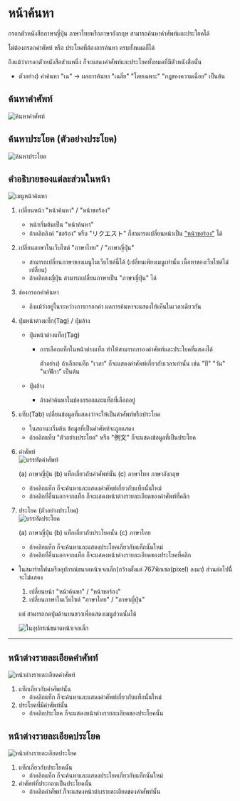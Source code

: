 # หน้าค้นหา
กรอกตัวหนังสือภาษาญี่ปุ่น ภาษาไทยหรือภาษาอังกฤษ สามารถค้นหาคำศัพท์และประโยคได้

ไม่ต้องกรอกคำศัพท์ หรือ ประโยคที่ต้องการค้นหา ครบทั้งหมดก็ได้

ถึงแม้ว่ากรอกตัวหนังสือส่วนหนึ่ง ก็จะแสดงคำศัพท์และประโยคทั้งหมดที่มีตัวหนังสือนั้น

- ตัวอย่าง) คำค้นหา "เฉ" -> ผลการค้นหา "เฉลี่ย" "โดยเฉพาะ" "กฎของความเฉื่อย" เป็นต้น


## ค้นหาคำศัพท์
![ค้นหาคำศัพท์](https://docs.google.com/drawings/d/e/2PACX-1vQydF_MCgQ78htf5T37wAEiFy2SbCFMUPhOO8MVbGP6KT5wKIszzVkKa1ZHBmTs2BzQsQO2WrbxJBhw/pub?w=1554&h=566)


## ค้นหาประโยค (ตัวอย่างประโยค)
![ค้นหาประโยค](https://docs.google.com/drawings/d/e/2PACX-1vR_paPb-Jfkg1m_M30SjWZux42SsjwjzsjsdZW6oJJS67OR9n6ZFT8F3ERszE850Mlohusudw2XSrBr/pub?w=1554&h=566)


## คำอธิบายของแต่ละส่วนในหน้า
![เมนูหน้าค้นหา](https://docs.google.com/drawings/d/e/2PACX-1vRKGcdVrCcQVVgKELT-PAVUdEqA7ohW_AKK2I4aRQNqMCWLFxzy4la_88H8NQzOOIV2WOyfNnT-AS0W/pub?w=643&h=214)

1. เปลี่ยนหน้า "หน้าค้นหา" / "หน้าขอร้อง"
   - หน้าเริ่มต้นเป็น "หน้าค้นหา"
   - ถ้าคลิกลิงค์ "ขอร้อง" หรือ "リクエスト" ก็สามารถเปลี่ยนหน้าเป็น ["หน้าขอร้อง"](./howtouse_request.md) ได้

2. เปลี่ยนภาษาในเว็บไซต์ "ภาษาไทย" / "ภาษาญี่ปุ่น"
   - สามารถเปลี่ยนภาษาของเมนูในเว็บไซต์นี้ได้
     (เปลี่ยนเพียงเมนูเท่านั้น เนื้อหาของเว็บไซต์ไม่เปลี่ยน)
   - ถ้าคลิกธงญี่ปุ่น สามารถเปลี่ยนภาษาเป็น "ภาษาญี่ปุ่น" ได้
     
3. ช่องกรอกคำค้นหา
   - ถึงแม้ว่าอยู่ในระหว่างการกรอกคำ ผลการค้นหาจะแสดงให้เห็นในเวลาเดียวกัน

4. ปุ่มหน้าต่างแท็ก(Tag) / ปุ่มล้าง
   - ปุ่มหน้าต่างแท็ก(Tag)
     - การเลือกแท็กในหน้าต่างแท็ก ทำให้สามารถกรองคำศัพท์และประโยคที่แสดงได้
       
       ตัวอย่าง) ถ้าเลือกแท็ก "เวลา" ก็จะแสดงคำศัพท์เกี่ยวกับเวลาเท่านั้น เช่น "ปี" "วัน" "นาฬิกา" เป็นต้น

   - ปุ่มล้าง
     - ล้างคำค้นหาในช่องกรอกและแท็กที่เลือกอยู่

5. แท็บ(Tab) เปลี่ยนข้อมูลที่แสดงว่าจะให้เป็นคำศัพท์หรือประโยค
   - ในสถานะเริ่มต้น ข้อมูลที่เป็นคำศัพท์จะถูกแสดง
   - ถ้าคลิกแท็บ "ตัวอย่างประโยค" หรือ "例文" ก็จะแสดงข้อมูลที่เป็นประโยค

6. คำศัพท์  
   ![บรรทัดคำศัพท์](https://docs.google.com/drawings/d/e/2PACX-1vR7jqH6uKcd3PlpktkZCNvBFmPhV_MmMNv9LASSbSjuouY9LesDNEDpx1f6oCyh2jbI--aqcq2cnt6o/pub?w=475&h=167)

   (a) ภาษาญี่ปุ่น  (b) แท็กเกี่ยวกับคำศัพท์นั้น  (c) ภาษาไทย ภาษาอังกฤษ
   - ถ้าคลิกแท็ก ก็จะค้นหาและแสดงคำศัพท์เกี่ยวกับแท็กนั้นใหม่
   - ถ้าคลิกที่อื่นนอกจากแท็ก ก็จะแสดงหน้าต่างรายละเอียดของคำศัพท์ที่คลิก

7. ประโยค (ตัวอย่างประโยค)  
   ![บรรทัดประโยค](https://docs.google.com/drawings/d/e/2PACX-1vQUwD7VgMgkOvCwkPSKjQVN-38xdbEdmyxxfzC1CSV3qB3nNI0saXZTJOGg12qyDErJNJ6ju5NgbnW8/pub?w=472&h=121)

   (a) ภาษาญี่ปุ่น  (b) แท็กเกี่ยวกับประโยคนั้น  (c) ภาษาไทย
   - ถ้าคลิกแท็ก ก็จะค้นหาและแสดงประโยคเกี่ยวกับแท็กนั้นใหม่
   - ถ้าคลิกที่อื่นนอกจากแท็ก ก็จะแสดงหน้าต่างรายละเอียดของประโยคที่คลิก



* ในสมาร์ทโฟนหรืออุปกรณ์ขนาดหน้าเจอเล็ก(กว้างตั้งแต่ 767พิกเซล(pixel) ลงมา) ส่วนต่อไปนี่้จะไม่แสดง
   1. เปลี่ยนหน้า "หน้าค้นหา" / "หน้าขอร้อง"
   2. เปลี่ยนภาษาในเว็บไซต์ "ภาษาไทย" / "ภาษาญี่ปุ่น"

   แต่ สามารถกดปุ่มด้านบนขวาเพื่อแสดงเมนูส่วนนั้นได้

   ![ในอุปกรณ์ขนาดหน้าเจอเล็ก](https://docs.google.com/drawings/d/e/2PACX-1vQl5fiOJCyJSnNDYVkrf_gw-5B85A6acjjxHwMVULQ-uerp1bZoNeuL5cEZerNMAjkyRy30Hln49k7Y/pub?w=553&h=347)

---

## หน้าต่างรายละเอียดคำศัพท์
![หน้าต่างรายละเอียดคำศัพท์](https://docs.google.com/drawings/d/e/2PACX-1vQwPRKElK4X0Aql2PVZrrZAfZDhPYx9n3uCH8GYlDx39oW81pmvdTD3hwIXyEHYNmUvIf9R6YH08wLo/pub?w=779&h=568)

1. แท็กเกี่ยวกับคำศัพท์นั้น
   - ถ้าคลิกแท็ก ก็จะค้นหาและแสดงคำศัพท์เกี่ยวกับแท็กนั้นใหม่
2. ประโยคที่มีคำศัพท์นั้น
   - ถ้าคลิกประโยค ก็จะแสดงหน้าต่างรายละเอียดของประโยคนั้น


## หน้าต่างรายละเอียดประโยค
![หน้าต่างรายละเอียดประโยค](https://docs.google.com/drawings/d/e/2PACX-1vTKR0pHDTtyeJimO0njgit4y3Q_w7HASyEjZwab_H3XsUU10OZWjuuQI7nzueYiMq53318KiKUdG4XP/pub?w=779&h=568)

1. แท็กเกี่ยวกับประโยคนั้น
   - ถ้าคลิกแท็ก ก็จะค้นหาและแสดงประโยคเกี่ยวกับแท็กนั้นใหม่
2. คำศัพท์ที่ประกอบเป็นประโยคนั้น
   - ถ้าคลิกคำศัพท์ ก็จะแสดงหน้าต่างรายละเอียดของคำศัพท์นั้น
